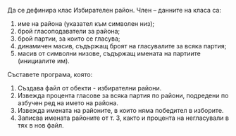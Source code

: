 Да се дефинира клас Избирателен район. Член – данните на класа са:

1. име на района (указател към символен низ);
2. брой гласоподаватели за района;
3. брой партии, за които се гласува;
4. динамичен масив, съдържащ броят на гласувалите за всяка партия;
5. масив от символни низове, съдържащ имената на партиите (инициалите им).

Съставете програма, която:

1.  Създава файл от обекти - избирателни райони.
2.  Извежда процента гласове за всяка партия по райони, подредени по азбучен ред на името на района.
3.  Извежда имената на районите, в които няма победител в изборите.
4.  Записва имената районите от т. 3, както и процента на негласували в тях в нов файл.
